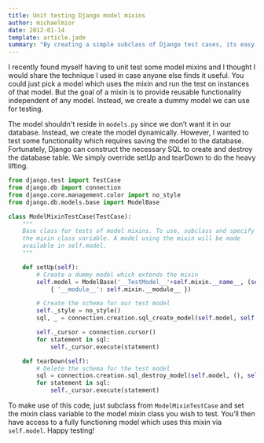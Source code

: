 ```yaml
---
title: Unit testing Django model mixins
author: michaelmior
date: 2012-01-14
template: article.jade
summary: "By creating a simple subclass of Django test cases, its easy to perform unit testing on mixin model classes."
---
```


I recently found myself having to unit test some model mixins and I thought I would share the technique I used in case anyone else finds it useful.
You could just pick a model which uses the mixin and run the test on instances of that model.
But the goal of a mixin is to provide reusable functionality independent of any model.
Instead, we create a dummy model we can use for testing.

The model shouldn't reside in `models.py` since we don’t want it in our database.
Instead, we create the model dynamically.
However, I wanted to test some functionality which requires saving the model to the database.
Fortunately, Django can construct the necessary SQL to create and destroy the database table.
We simply override setUp and tearDown to do the heavy lifting.

~~~ python
from django.test import TestCase
from django.db import connection
from django.core.management.color import no_style
from django.db.models.base import ModelBase

class ModelMixinTestCase(TestCase):
    """
    Base class for tests of model mixins. To use, subclass and specify
    the mixin class variable. A model using the mixin will be made
    available in self.model.
    """

    def setUp(self):
        # Create a dummy model which extends the mixin
        self.model = ModelBase('__TestModel__'+self.mixin.__name__, (self.mixin,),
            { '__module__': self.mixin.__module__ })

        # Create the schema for our test model
        self._style = no_style()
        sql, _ = connection.creation.sql_create_model(self.model, self._style)

        self._cursor = connection.cursor()
        for statement in sql:
            self._cursor.execute(statement)

    def tearDown(self):
        # Delete the schema for the test model
        sql = connection.creation.sql_destroy_model(self.model, (), self._style)
        for statement in sql:
            self._cursor.execute(statement)
~~~

To make use of this code, just subclass from `ModelMixinTestCase` and set the mixin class variable to the model mixin class you wish to test.
You’ll then have access to a fully functioning model which uses this mixin via `self.model`.
Happy testing!
